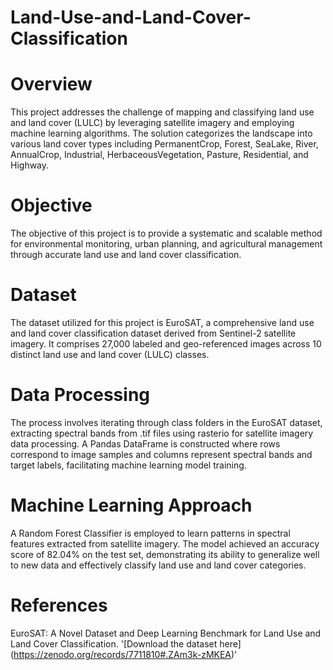 # Land-Use-and-Land-Cover-Classification
# Overview
This project addresses the challenge of mapping and classifying land use and land cover (LULC) by leveraging satellite imagery and employing machine learning algorithms. The solution categorizes the landscape into various land cover types including PermanentCrop, Forest, SeaLake, River, AnnualCrop, Industrial, HerbaceousVegetation, Pasture, Residential, and Highway.

# Objective
The objective of this project is to provide a systematic and scalable method for environmental monitoring, urban planning, and agricultural management through accurate land use and land cover classification.

# Dataset
The dataset utilized for this project is EuroSAT, a comprehensive land use and land cover classification dataset derived from Sentinel-2 satellite imagery. It comprises 27,000 labeled and geo-referenced images across 10 distinct land use and land cover (LULC) classes.


# Data Processing
The process involves iterating through class folders in the EuroSAT dataset, extracting spectral bands from .tif files using rasterio for satellite imagery data processing. A Pandas DataFrame is constructed where rows correspond to image samples and columns represent spectral bands and target labels, facilitating machine learning model training.

# Machine Learning Approach
A Random Forest Classifier is employed to learn patterns in spectral features extracted from satellite imagery. The model achieved an accuracy score of 82.04% on the test set, demonstrating its ability to generalize well to new data and effectively classify land use and land cover categories.

# References
EuroSAT: A Novel Dataset and Deep Learning Benchmark for Land Use and Land Cover Classification. '[Download the dataset here] (https://zenodo.org/records/7711810#.ZAm3k-zMKEA)'
